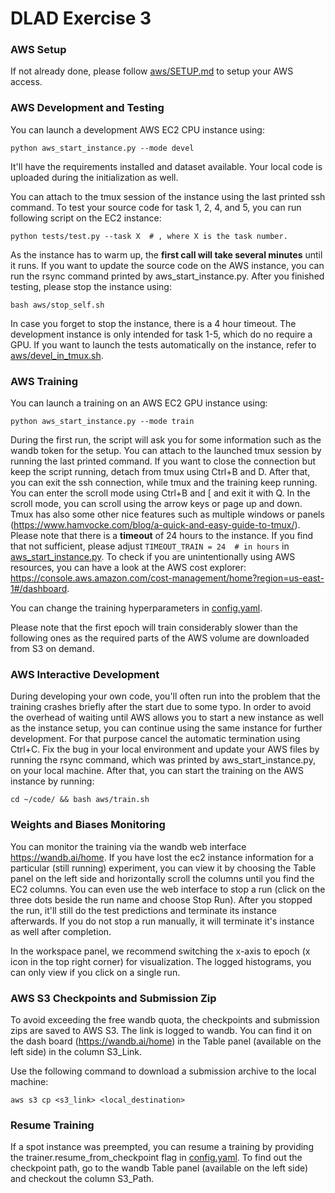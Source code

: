 # DLAD Exercise 3

### AWS Setup

If not already done, please follow [aws/SETUP.md](aws/SETUP.md) to setup your AWS access.

### AWS Development and Testing

You can launch a development AWS EC2 CPU instance using:

```shell script
python aws_start_instance.py --mode devel
```

It'll have the requirements installed and dataset available. Your local code is uploaded during the initialization as
well.

You can attach to the tmux session of the instance using the last printed ssh command.
To test your source code for task 1, 2, 4, and 5, you can run following script on the EC2 instance:

```shell script
python tests/test.py --task X  # , where X is the task number.
```

As the instance has to warm up, the **first call will take several minutes** until it runs. If you want to 
update the source code on the AWS instance, you can run the rsync command printed by aws_start_instance.py. After you 
finished testing, please stop the instance using:

```shell script
bash aws/stop_self.sh
```

In case you forget to stop the instance, there is a 4 hour timeout. The development instance is only intended for 
task 1-5, which do no require a GPU. If you want to launch the tests automatically on the instance, refer to 
[aws/devel_in_tmux.sh](aws/devel_in_tmux.sh).

### AWS Training

You can launch a training on an AWS EC2 GPU instance using:

```shell script
python aws_start_instance.py --mode train
```

During the first run, the script will ask you for some information such as the wandb token for the setup.
You can attach to the launched tmux session by running the last printed command. If you want to close the connection
but keep the script running, detach from tmux using Ctrl+B and D. After that, you can exit the ssh connection, while
tmux and the training keep running. You can enter the scroll mode using Ctrl+B and [ and exit it with Q. 
In the scroll mode, you can scroll using the arrow keys or page up and down. Tmux has also some other nice features
such as multiple windows or panels (https://www.hamvocke.com/blog/a-quick-and-easy-guide-to-tmux/). Please note
that there is a **timeout** of 24 hours to the instance. If you find that not sufficient, please adjust 
`TIMEOUT_TRAIN = 24  # in hours`
in [aws_start_instance.py](aws_start_instance.py). To check if you are unintentionally using AWS resources, you can
have a look at the AWS cost explorer: https://console.aws.amazon.com/cost-management/home?region=us-east-1#/dashboard.

You can change the training hyperparameters in [config.yaml](config.yaml). 

Please note that the first epoch will train considerably slower than the following ones as the required parts of the
AWS volume are downloaded from S3 on demand.

### AWS Interactive Development

During developing your own code, you'll often run into the problem that the training crashes briefly after the start due
to some typo. In order to avoid the overhead of waiting until AWS allows you to start a new instance as well as the
instance setup, you can continue using the same instance for further development. For that purpose cancel the automatic
termination using Ctrl+C. Fix the bug in your local environment and update your AWS files by running the rsync command, 
which was printed by aws_start_instance.py, on your local machine. After that, you can start the training on the AWS 
instance by running:
```shell script
cd ~/code/ && bash aws/train.sh
``` 

### Weights and Biases Monitoring

You can monitor the training via the wandb web interface https://wandb.ai/home. If you have lost the ec2 instance 
information for a particular (still running) experiment, you can view it by choosing the 
Table panel on the left side and horizontally scroll the columns until you find the EC2 columns. 
You can even use the web interface to stop a run (click on the three dots beside the run name and choose Stop Run). 
After you stopped the run, it'll still do the test predictions and terminate its instance afterwards. If you do not 
stop a run manually, it will terminate it's instance as well after completion.

In the workspace panel, we recommend switching the x-axis to epoch (x icon in the top right corner) for
visualization.
The logged histograms, you can only view if you click on a single run.

### AWS S3 Checkpoints and Submission Zip

To avoid exceeding the free wandb quota, the checkpoints and submission zips are saved to AWS S3. The link is logged
to wandb. You can find it on the dash board (https://wandb.ai/home) in the Table panel (available on the left side)
in the column S3_Link. 

Use the following command to download a submission archive to the local machine:

```shell script
aws s3 cp <s3_link> <local_destination>
```

### Resume Training

If a spot instance was preempted, you can resume a training by providing the trainer.resume_from_checkpoint flag 
in [config.yaml](config.yaml). To find out the checkpoint path, go to the wandb Table panel 
(available on the left side) and checkout the column S3_Path.
 
